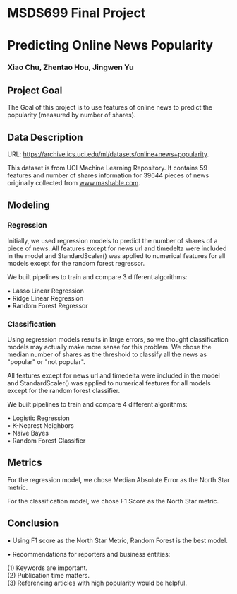 # MSDS699 Final Project
# Predicting Online News Popularity
### Xiao Chu, Zhentao Hou, Jingwen Yu
## Project Goal
The Goal of this project is to use features of online news to predict the popularity (measured by number of shares).
## Data Description
URL: https://archive.ics.uci.edu/ml/datasets/online+news+popularity.  
  
This dataset is from UCI Machine Learning Repository. It contains 59 features and number of shares information for 39644 pieces of news originally collected from www.mashable.com.
## Modeling
### Regression
Initially, we used regression models to predict the number of shares of a piece of news. All features except for news url and timedelta were included in the model and StandardScaler() was applied to numerical features for all models except for the random forest regressor.  
  
We built pipelines to train and compare 3 different algorithms: 
  
• Lasso Linear Regression  
• Ridge Linear Regression  
• Random Forest Regressor   
### Classification
Using regression models results in large errors, so we thought classification models may actually make more sense for this problem. We chose the median number of shares as the threshold to classify all the news as "popular" or "not popular". 
  
All features except for news url and timedelta were included in the model and StandardScaler() was applied to numerical features for all models except for the random forest classifier.  
  
We built pipelines to train and compare 4 different algorithms:  
  
• Logistic Regression  
• K-Nearest Neighbors  
• Naive Bayes  
• Random Forest Classifier  
## Metrics
For the regression model, we chose Median Absolute Error as the North Star metric.  
  
For the classification model, we chose F1 Score as the North Star metric.
## Conclusion
• Using F1 score as the North Star Metric, Random Forest is the best model.  
  
• Recommendations for reporters and business entities:  
  
(1) Keywords are important.  
(2) Publication time matters.   
(3) Referencing articles with high popularity would be helpful.
